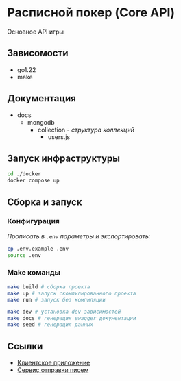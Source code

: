 # Расписной покер (Core API)
Основное API игры

## Зависомости
* go1.22
* make

## Документация
* docs
    * mongodb
        * collection - _структура коллекций_
            * users.js

## Запуск инфраструктуры
~~~bash
cd ./docker
docker compose up
~~~

## Сборка и запуск
### Конфигурация
_Прописать в `.env` параметры и экспортировать:_
```bash
cp .env.example .env
source .env
```

### Make команды
```bash
make build # сборка проекта
make up # запуск скомпилированного проекта
make run # запуск без компиляции

make dev # установка dev зависимостей
make docs # генерация swagger документации
make seed # генерация данных
```

## Ссылки
* [Клиентское приложение](https://github.com/Brotiger/poker-app)
* [Сервис отправки писем](https://github.com/Brotiger/poker-mailer)